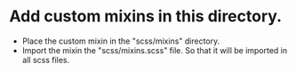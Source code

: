 # Add custom mixins in this directory.


 * Place the custom mixin in the "scss/mixins" directory.
 * Import the mixin the "scss/mixins.scss" file. So that it will be imported in all scss files.
